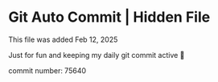 # Git Auto Commit | Hidden File

This file was added Feb 12, 2025

Just for fun and keeping my daily git commit active 🤪

commit number: 75640
